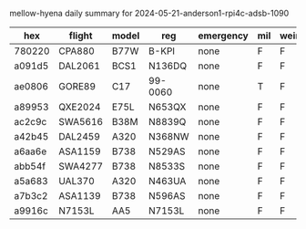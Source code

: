 mellow-hyena daily summary for 2024-05-21-anderson1-rpi4c-adsb-1090

|hex|flight|model|reg|emergency|mil|weirdo|
|--|--|--|--|--|--|--|
|780220|CPA880|B77W|B-KPI|none|F|F|
|a091d5|DAL2061|BCS1|N136DQ|none|F|F|
|ae0806|GORE89|C17|99-0060|none|T|F|
|a89953|QXE2024|E75L|N653QX|none|F|F|
|ac2c9c|SWA5616|B38M|N8839Q|none|F|F|
|a42b45|DAL2459|A320|N368NW|none|F|F|
|a6aa6e|ASA1159|B738|N529AS|none|F|F|
|abb54f|SWA4277|B738|N8533S|none|F|F|
|a5a683|UAL370|A320|N463UA|none|F|F|
|a7b3c2|ASA1139|B738|N596AS|none|F|F|
|a9916c|N7153L|AA5|N7153L|none|F|F|
